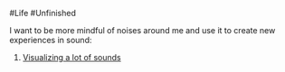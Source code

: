 #Life #Unfinished 

I want to be more mindful of noises around me and use it to create new experiences in sound: 

1. [Visualizing a lot of sounds](https://everynoise.com/)